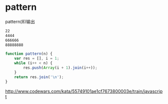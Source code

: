 # pattern
pattern(8)输出
```html
22
4444
666666
88888888
```
```js
function pattern(n) {
    var res = [], i = 1;
    while (i++ < n) {
        res.push(Array(i + 1).join(i++));
    }
    return res.join('\n');
}
```
http://www.codewars.com/kata/55749101ae1cf7673800003e/train/javascript
